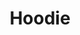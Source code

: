 ---
layout: sponsor-page
tags: sponsor
level: sponsor-special
title: Hoodie
permalink: "/sponsors/hoodie.html"
image: "/sponsors/images/hoodie.png"
link: "http://hood.ie"
---